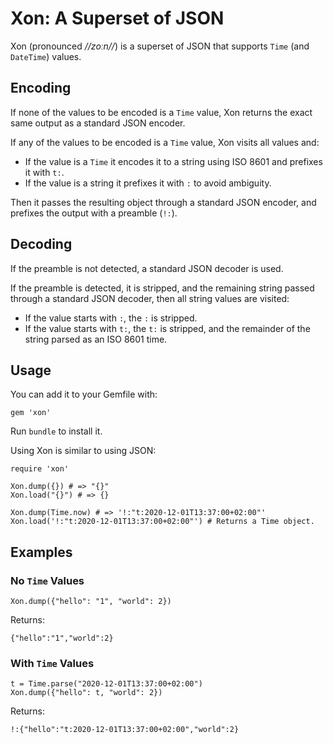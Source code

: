 # Xon: A Superset of JSON

Xon (pronounced *//zoːn//*) is a superset of JSON that supports `Time` (and `DateTime`) values.

## Encoding

If none of the values to be encoded is a `Time` value, Xon returns the exact same output as a standard JSON encoder.

If any of the values to be encoded is a `Time` value, Xon visits all values and:
* If the value is a `Time` it encodes it to a string using ISO 8601 and prefixes it with `t:`.
* If the value is a string it prefixes it with `:` to avoid ambiguity.

Then it passes the resulting object through a standard JSON encoder, and prefixes the output with a preamble (`!:`).

## Decoding

If the preamble is not detected, a standard JSON decoder is used.

If the preamble is detected, it is stripped, and the remaining string passed through a standard JSON decoder, then all string values are visited:
* If the value starts with `:`, the `:` is stripped.
* If the value starts with `t:`, the `t:` is stripped, and the remainder of the string parsed as an ISO 8601 time.

## Usage

You can add it to your Gemfile with:

```
gem 'xon'
```

Run `bundle` to install it.

Using Xon is similar to using JSON:

```
require 'xon'

Xon.dump({}) # => "{}"
Xon.load("{}") # => {}

Xon.dump(Time.now) # => '!:"t:2020-12-01T13:37:00+02:00"'
Xon.load('!:"t:2020-12-01T13:37:00+02:00"') # Returns a Time object.
```

## Examples

### No `Time` Values

```
Xon.dump({"hello": "1", "world": 2})
```

Returns:

```
{"hello":"1","world":2}
```

### With `Time` Values

```
t = Time.parse("2020-12-01T13:37:00+02:00")
Xon.dump({"hello": t, "world": 2})
```

Returns:

```
!:{"hello":"t:2020-12-01T13:37:00+02:00","world":2}
```
